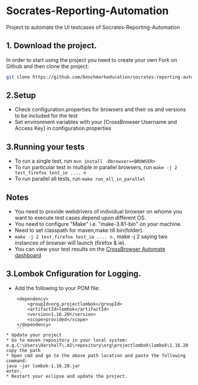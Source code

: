# Socrates-Reporting-Automation
Project to automate the UI testcases of Socrates-Reporting-Automation 

## 1. Download the project.

In order to start using the project you need to create your own Fork on Github and then clone the project:

```bash
git clone https://github.com/benchmarkeducation/socrates-reporting-automation.git
```

## 2.Setup
* Check configuration.properties for browsers and their os and versions to be included for the test 
* Set environment variables with your [CrossBrowser Username and Access Key] in configuration.properties

## 3.Running your tests
* To run a single test, run `mvn install -Dbrowser=<BROWSER>`
* To run particular test in multiple in parallel browsers, run `make -j 2 test_firefox test_ie .... n`
* To run parallel all tests, run `make run_all_in_parallel`


## Notes
* You need to provide webdrivers of individual browser on whome you want to execute test cases depend upon different OS.
* You need to configure "Make" i.e. "make-3.81-bin" on your machine.
* Need to set classpath for maven,make till bin(folder).
* `make -j 2 test_firefox test_ie .... n` , make -j 2 saying two instances of browser will launch (firefox & ie).
* You can view your test results on the [CrossBrowser Automate dashboard](https://app.crossbrowsertesting.com/selenium?tab=recent)

## 3.Lombok Cnfiguration for Logging.

* Add the following to your POM file:
```
	<dependency>
		<groupId>org.projectlombok</groupId>
		<artifactId>lombok</artifactId>
		<version>1.16.20</version>
		<scope>provided</scope>
	</dependency>
	```
* Update your project
* Go to maven repository in your local system: e.g.C:\Users\HarshalT\.m2\repository\org\projectlombok\lombok\1.16.20
copy the path
* Open cmd and go to the above path location and paste the following command:
java -jar lombok-1.16.20.jar
enter.
* Restart your eclipse and update the project.
